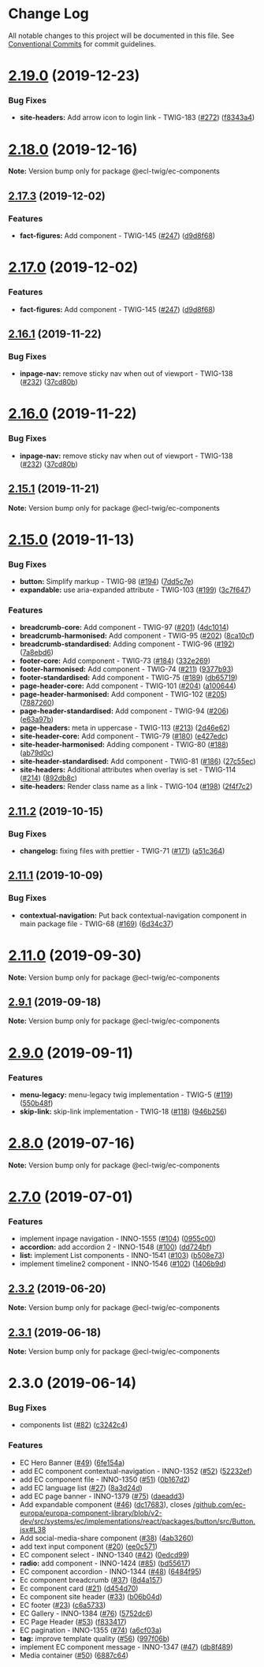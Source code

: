 # Change Log

All notable changes to this project will be documented in this file.
See [Conventional Commits](https://conventionalcommits.org) for commit guidelines.

# [2.19.0](https://github.com/ec-europa/ecl-twig/compare/v2.18.0...v2.19.0) (2019-12-23)


### Bug Fixes

* **site-headers:** Add arrow icon to login link - TWIG-183 ([#272](https://github.com/ec-europa/ecl-twig/issues/272)) ([f8343a4](https://github.com/ec-europa/ecl-twig/commit/f8343a4dc03df66f5d0bf38a2ef113d51a23c379))





# [2.18.0](https://github.com/ec-europa/ecl-twig/compare/v2.17.3...v2.18.0) (2019-12-16)

**Note:** Version bump only for package @ecl-twig/ec-components

## [2.17.3](https://github.com/ec-europa/ecl-twig/compare/v2.16.0...v2.17.3) (2019-12-02)

### Features

- **fact-figures:** Add component - TWIG-145 ([#247](https://github.com/ec-europa/ecl-twig/issues/247)) ([d9d8f68](https://github.com/ec-europa/ecl-twig/commit/d9d8f686d3e081483016f660eedaa64d88659702))

# [2.17.0](https://github.com/ec-europa/ecl-twig/compare/v2.16.0...v2.17.0) (2019-12-02)

### Features

- **fact-figures:** Add component - TWIG-145 ([#247](https://github.com/ec-europa/ecl-twig/issues/247)) ([d9d8f68](https://github.com/ec-europa/ecl-twig/commit/d9d8f686d3e081483016f660eedaa64d88659702))

## [2.16.1](https://github.com/ec-europa/ecl-twig/compare/v2.15.1...v2.16.1) (2019-11-22)

### Bug Fixes

- **inpage-nav:** remove sticky nav when out of viewport - TWIG-138 ([#232](https://github.com/ec-europa/ecl-twig/issues/232)) ([37cd80b](https://github.com/ec-europa/ecl-twig/commit/37cd80b))

# [2.16.0](https://github.com/ec-europa/ecl-twig/compare/v2.15.1...v2.16.0) (2019-11-22)

### Bug Fixes

- **inpage-nav:** remove sticky nav when out of viewport - TWIG-138 ([#232](https://github.com/ec-europa/ecl-twig/issues/232)) ([37cd80b](https://github.com/ec-europa/ecl-twig/commit/37cd80b))

## [2.15.1](https://github.com/ec-europa/ecl-twig/compare/v2.15.0...v2.15.1) (2019-11-21)

**Note:** Version bump only for package @ecl-twig/ec-components

# [2.15.0](https://github.com/ec-europa/ecl-twig/compare/v2.11.2...v2.15.0) (2019-11-13)

### Bug Fixes

- **button:** Simplify markup - TWIG-98 ([#194](https://github.com/ec-europa/ecl-twig/issues/194)) ([7dd5c7e](https://github.com/ec-europa/ecl-twig/commit/7dd5c7e))
- **expandable:** use aria-expanded attribute - TWIG-103 ([#199](https://github.com/ec-europa/ecl-twig/issues/199)) ([3c7f647](https://github.com/ec-europa/ecl-twig/commit/3c7f647))

### Features

- **breadcrumb-core:** Add component - TWIG-97 ([#201](https://github.com/ec-europa/ecl-twig/issues/201)) ([4dc1014](https://github.com/ec-europa/ecl-twig/commit/4dc1014))
- **breadcrumb-harmonised:** Add component - TWIG-95 ([#202](https://github.com/ec-europa/ecl-twig/issues/202)) ([8ca10cf](https://github.com/ec-europa/ecl-twig/commit/8ca10cf))
- **breadcrumb-standardised:** Adding component - TWIG-96 ([#192](https://github.com/ec-europa/ecl-twig/issues/192)) ([7a8ebd6](https://github.com/ec-europa/ecl-twig/commit/7a8ebd6))
- **footer-core:** Add component - TWIG-73 ([#184](https://github.com/ec-europa/ecl-twig/issues/184)) ([332e269](https://github.com/ec-europa/ecl-twig/commit/332e269))
- **footer-harmonised:** Add component - TWIG-74 ([#211](https://github.com/ec-europa/ecl-twig/issues/211)) ([9377b93](https://github.com/ec-europa/ecl-twig/commit/9377b93))
- **footer-standardised:** Add component - TWIG-75 ([#189](https://github.com/ec-europa/ecl-twig/issues/189)) ([db65719](https://github.com/ec-europa/ecl-twig/commit/db65719))
- **page-header-core:** Add component - TWIG-101 ([#204](https://github.com/ec-europa/ecl-twig/issues/204)) ([a100644](https://github.com/ec-europa/ecl-twig/commit/a100644))
- **page-header-harmonised:** Add component - TWIG-102 ([#205](https://github.com/ec-europa/ecl-twig/issues/205)) ([7887260](https://github.com/ec-europa/ecl-twig/commit/7887260))
- **page-header-standardised:** Add component - TWIG-94 ([#206](https://github.com/ec-europa/ecl-twig/issues/206)) ([e63a97b](https://github.com/ec-europa/ecl-twig/commit/e63a97b))
- **page-headers:** meta in uppercase - TWIG-113 ([#213](https://github.com/ec-europa/ecl-twig/issues/213)) ([2d46e62](https://github.com/ec-europa/ecl-twig/commit/2d46e62))
- **site-header-core:** Add component - TWIG-79 ([#180](https://github.com/ec-europa/ecl-twig/issues/180)) ([e427edc](https://github.com/ec-europa/ecl-twig/commit/e427edc))
- **site-header-harmonised:** Adding component - TWIG-80 ([#188](https://github.com/ec-europa/ecl-twig/issues/188)) ([ab79d0c](https://github.com/ec-europa/ecl-twig/commit/ab79d0c))
- **site-header-standardised:** Add component - TWIG-81 ([#186](https://github.com/ec-europa/ecl-twig/issues/186)) ([27c55ec](https://github.com/ec-europa/ecl-twig/commit/27c55ec))
- **site-headers:** Additional attributes when overlay is set - TWIG-114 ([#214](https://github.com/ec-europa/ecl-twig/issues/214)) ([892db8c](https://github.com/ec-europa/ecl-twig/commit/892db8c))
- **site-headers:** Render class name as a link - TWIG-104 ([#198](https://github.com/ec-europa/ecl-twig/issues/198)) ([2f4f7c2](https://github.com/ec-europa/ecl-twig/commit/2f4f7c2))

## [2.11.2](https://github.com/ec-europa/ecl-twig/compare/v2.11.1...v2.11.2) (2019-10-15)

### Bug Fixes

- **changelog:** fixing files with prettier - TWIG-71 ([#171](https://github.com/ec-europa/ecl-twig/issues/171)) ([a51c364](https://github.com/ec-europa/ecl-twig/commit/a51c364))

## [2.11.1](https://github.com/ec-europa/ecl-twig/compare/v2.11.0...v2.11.1) (2019-10-09)

### Bug Fixes

- **contextual-navigation:** Put back contextual-navigation component in main package file - TWIG-68 ([#169](https://github.com/ec-europa/ecl-twig/issues/169)) ([6d34c37](https://github.com/ec-europa/ecl-twig/commit/6d34c37))

# [2.11.0](https://github.com/ec-europa/ecl-twig/compare/v2.9.1...v2.11.0) (2019-09-30)

**Note:** Version bump only for package @ecl-twig/ec-components

## [2.9.1](https://github.com/ec-europa/ecl-twig/compare/v2.9.0...v2.9.1) (2019-09-18)

**Note:** Version bump only for package @ecl-twig/ec-components

# [2.9.0](https://github.com/ec-europa/ecl-twig/compare/v2.8.0...v2.9.0) (2019-09-11)

### Features

- **menu-legacy:** menu-legacy twig implementation - TWIG-5 ([#119](https://github.com/ec-europa/ecl-twig/issues/119)) ([550b48f](https://github.com/ec-europa/ecl-twig/commit/550b48f))
- **skip-link:** skip-link implementation - TWIG-18 ([#118](https://github.com/ec-europa/ecl-twig/issues/118)) ([946b256](https://github.com/ec-europa/ecl-twig/commit/946b256))

# [2.8.0](https://github.com/ec-europa/ecl-twig/compare/v2.7.0...v2.8.0) (2019-07-16)

**Note:** Version bump only for package @ecl-twig/ec-components

# [2.7.0](https://github.com/ec-europa/ecl-twig/compare/v2.3.2...v2.7.0) (2019-07-01)

### Features

- implement inpage navigation - INNO-1555 ([#104](https://github.com/ec-europa/ecl-twig/issues/104)) ([0955c00](https://github.com/ec-europa/ecl-twig/commit/0955c00))
- **accordion:** add accordion 2 - INNO-1548 ([#100](https://github.com/ec-europa/ecl-twig/issues/100)) ([dd724bf](https://github.com/ec-europa/ecl-twig/commit/dd724bf))
- **list:** implement List components - INNO-1541 ([#103](https://github.com/ec-europa/ecl-twig/issues/103)) ([b508e73](https://github.com/ec-europa/ecl-twig/commit/b508e73))
- implement timeline2 component - INNO-1546 ([#102](https://github.com/ec-europa/ecl-twig/issues/102)) ([1406b9d](https://github.com/ec-europa/ecl-twig/commit/1406b9d))

## [2.3.2](https://github.com/ec-europa/ecl-twig/compare/v2.3.1...v2.3.2) (2019-06-20)

**Note:** Version bump only for package @ecl-twig/ec-components

## [2.3.1](https://github.com/ec-europa/ecl-twig/compare/v2.3.0...v2.3.1) (2019-06-18)

**Note:** Version bump only for package @ecl-twig/ec-components

# 2.3.0 (2019-06-14)

### Bug Fixes

- components list ([#82](https://github.com/ec-europa/ecl-twig/issues/82)) ([c3242c4](https://github.com/ec-europa/ecl-twig/commit/c3242c4))

### Features

- EC Hero Banner ([#49](https://github.com/ec-europa/ecl-twig/issues/49)) ([6fe154a](https://github.com/ec-europa/ecl-twig/commit/6fe154a))
- add EC component contextual-navigation - INNO-1352 ([#52](https://github.com/ec-europa/ecl-twig/issues/52)) ([52232ef](https://github.com/ec-europa/ecl-twig/commit/52232ef))
- add EC component file - INNO-1350 ([#51](https://github.com/ec-europa/ecl-twig/issues/51)) ([0b167d2](https://github.com/ec-europa/ecl-twig/commit/0b167d2))
- add EC language list ([#27](https://github.com/ec-europa/ecl-twig/issues/27)) ([8a3d24d](https://github.com/ec-europa/ecl-twig/commit/8a3d24d))
- add EC page banner - INNO-1379 ([#75](https://github.com/ec-europa/ecl-twig/issues/75)) ([daeadd3](https://github.com/ec-europa/ecl-twig/commit/daeadd3))
- Add expandable component ([#46](https://github.com/ec-europa/ecl-twig/issues/46)) ([dc17683](https://github.com/ec-europa/ecl-twig/commit/dc17683)), closes [/github.com/ec-europa/europa-component-library/blob/v2-dev/src/systems/ec/implementations/react/packages/button/src/Button.jsx#L38](https://github.com//github.com/ec-europa/europa-component-library/blob/v2-dev/src/systems/ec/implementations/react/packages/button/src/Button.jsx/issues/L38)
- Add social-media-share component ([#38](https://github.com/ec-europa/ecl-twig/issues/38)) ([4ab3260](https://github.com/ec-europa/ecl-twig/commit/4ab3260))
- add text input component ([#20](https://github.com/ec-europa/ecl-twig/issues/20)) ([ee0c571](https://github.com/ec-europa/ecl-twig/commit/ee0c571))
- EC component select - INNO-1340 ([#42](https://github.com/ec-europa/ecl-twig/issues/42)) ([0edcd99](https://github.com/ec-europa/ecl-twig/commit/0edcd99))
- **radio:** add component - INNO-1424 ([#85](https://github.com/ec-europa/ecl-twig/issues/85)) ([bd55617](https://github.com/ec-europa/ecl-twig/commit/bd55617))
- EC component accordion - INNO-1344 ([#48](https://github.com/ec-europa/ecl-twig/issues/48)) ([6484f95](https://github.com/ec-europa/ecl-twig/commit/6484f95))
- Ec component breadcrumb ([#37](https://github.com/ec-europa/ecl-twig/issues/37)) ([8d4a157](https://github.com/ec-europa/ecl-twig/commit/8d4a157))
- Ec component card ([#21](https://github.com/ec-europa/ecl-twig/issues/21)) ([d454d70](https://github.com/ec-europa/ecl-twig/commit/d454d70))
- Ec component site header ([#33](https://github.com/ec-europa/ecl-twig/issues/33)) ([b06b04d](https://github.com/ec-europa/ecl-twig/commit/b06b04d))
- EC footer ([#23](https://github.com/ec-europa/ecl-twig/issues/23)) ([c6a5733](https://github.com/ec-europa/ecl-twig/commit/c6a5733))
- EC Gallery - INNO-1384 ([#76](https://github.com/ec-europa/ecl-twig/issues/76)) ([5752dc6](https://github.com/ec-europa/ecl-twig/commit/5752dc6))
- EC Page Header ([#53](https://github.com/ec-europa/ecl-twig/issues/53)) ([f833417](https://github.com/ec-europa/ecl-twig/commit/f833417))
- EC pagination - INNO-1355 ([#74](https://github.com/ec-europa/ecl-twig/issues/74)) ([a6cf03a](https://github.com/ec-europa/ecl-twig/commit/a6cf03a))
- **tag:** improve template quality ([#56](https://github.com/ec-europa/ecl-twig/issues/56)) ([997f06b](https://github.com/ec-europa/ecl-twig/commit/997f06b))
- implement EC component message - INNO-1347 ([#47](https://github.com/ec-europa/ecl-twig/issues/47)) ([db8f489](https://github.com/ec-europa/ecl-twig/commit/db8f489))
- Media container ([#50](https://github.com/ec-europa/ecl-twig/issues/50)) ([6887c64](https://github.com/ec-europa/ecl-twig/commit/6887c64))
